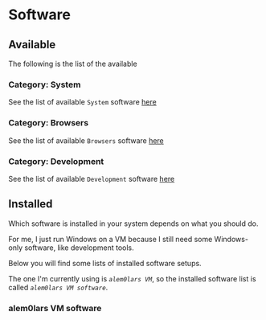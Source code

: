 # Software

## Available

The following is the list of the available

### Category: System

See the list of available `System` software [here](./software/system.md)

### Category: Browsers

See the list of available `Browsers` software [here](./software/browsers.md)

### Category: Development

See the list of available `Development` software [here](./software/development.md)

## Installed

Which software is installed in your system depends on what you should do.

For me, I just run Windows on a VM because I still need some Windows-only software, like development tools.

Below you will find some lists of installed software setups.

The one I'm currently using is *`alem0lars VM`*, so the installed software list is called *`alem0lars VM software`*.

### alem0lars VM software
